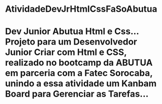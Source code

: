 # AtividadeDevJrHtmlCssFaSoAbutua
# Dev Junior Abutua Html e Css... Projeto para um Desenvolvedor Junior Criar com Html e CSS, realizado no bootcamp da ABUTUA em parceria com a Fatec Sorocaba, unindo a essa atividade um Kanbam Board para Gerenciar as Tarefas...
